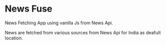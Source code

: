 # News Fuse
News Fetching App using vanilla Js from News Api.

News are fetched from various sources from News Api for India as deafult location.
